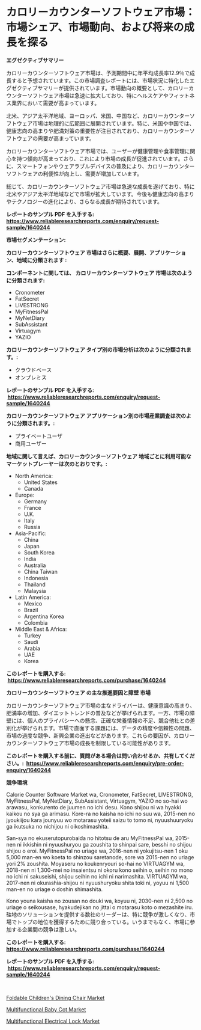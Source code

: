 <p><h1>カロリーカウンターソフトウェア市場：市場シェア、市場動向、および将来の成長を探る</h1></p><p><strong>エグゼクティブサマリー</strong></p>
<p><p>カロリーカウンターソフトウェア市場は、予測期間中に年平均成長率12.9％で成長すると予想されています。この市場調査レポートには、市場状況に特化したエグゼクティブサマリーが提供されています。市場動向の概要として、カロリーカウンターソフトウェア市場は急速に拡大しており、特にヘルスケアやフィットネス業界において需要が高まっています。</p><p>北米、アジア太平洋地域、ヨーロッパ、米国、中国など、カロリーカウンターソフトウェア市場は地理的に広範囲に展開されています。特に、米国や中国では、健康志向の高まりや肥満対策の重要性が注目されており、カロリーカウンターソフトウェアの需要が高まっています。</p><p>カロリーカウンターソフトウェア市場では、ユーザーが健康管理や食事管理に関心を持つ傾向が高まっており、これにより市場の成長が促進されています。さらに、スマートフォンやウェアラブルデバイスの普及により、カロリーカウンターソフトウェアの利便性が向上し、需要が増加しています。</p><p>総じて、カロリーカウンターソフトウェア市場は急速な成長を遂げており、特に北米やアジア太平洋地域などで市場が拡大しています。今後も健康志向の高まりやテクノロジーの進化により、さらなる成長が期待されています。</p></p>
<p><strong>レポートのサンプル PDF を入手する: <a href="https://www.reliableresearchreports.com/enquiry/request-sample/1640244">https://www.reliableresearchreports.com/enquiry/request-sample/1640244</a></strong></p>
<p><strong>市場セグメンテーション:</strong></p>
<p><strong> カロリーカウンターソフトウェア 市場はさらに概要、展開、アプリケーション、地域に分類されます :</strong></p>
<p><strong>コンポーネントに関しては、 カロリーカウンターソフトウェア 市場は次のように分類されます: &nbsp;</strong></p>
<p><ul><li>Cronometer</li><li>FatSecret</li><li>LIVESTRONG</li><li>MyFitnessPal</li><li>MyNetDiary</li><li>SubAssistant</li><li>Virtuagym</li><li>YAZIO</li></ul></p>
<p><strong> カロリーカウンターソフトウェア タイプ別の市場分析は次のように分類されます。:</strong></p>
<p><ul><li>クラウドベース</li><li>オンプレミス</li></ul></p>
<p><strong>レポートのサンプル PDF を入手する: &nbsp;<a href="https://www.reliableresearchreports.com/enquiry/request-sample/1640244">https://www.reliableresearchreports.com/enquiry/request-sample/1640244</a></strong></p>
<p><strong> カロリーカウンターソフトウェア アプリケーション別の市場産業調査は次のように分類されます。:</strong></p>
<p><ul><li>プライベートユーザ</li><li>商用ユーザー</li></ul></p>
<p><strong>地域に関して言えば、カロリーカウンターソフトウェア 地域ごとに利用可能なマーケットプレーヤーは次のとおりです。:</strong></p>
<p><ul>
    <li>
        North America:
        <ul>
            <li>United States</li>
            <li>Canada</li>
        </ul>
    </li>
    <li>
        Europe:
        <ul>
            <li>Germany</li>
            <li>France</li>
            <li>U.K.</li>
            <li>Italy</li>
            <li>Russia</li>
        </ul>
    </li>
    <li>
        Asia-Pacific:
        <ul>
            <li>China</li>
            <li>Japan</li>
            <li>South Korea</li>
            <li>India</li>
            <li>Australia</li>
            <li>China Taiwan</li>
            <li>Indonesia</li>
            <li>Thailand</li>
            <li>Malaysia</li>
        </ul>
    </li>
    <li>
        Latin America:
        <ul>
            <li>Mexico</li>
            <li>Brazil</li>
            <li>Argentina Korea</li>
            <li>Colombia</li>
        </ul>
    </li>
    <li>
        Middle East & Africa:
        <ul>
            <li>Turkey</li>
            <li>Saudi</li>
            <li>Arabia</li>
            <li>UAE</li>
            <li>Korea</li>
        </ul>
    </li>
    </ul></p>
<p><strong>このレポートを購入する: &nbsp;<a href="https://www.reliableresearchreports.com/purchase/1640244">https://www.reliableresearchreports.com/purchase/1640244</a></strong></p>
<p><strong>カロリーカウンターソフトウェア の主な推進要因と障壁 市場</strong></p>
<p><p>カロリーカウンターソフトウェア市場の主なドライバーは、健康意識の高まり、肥満率の増加、ダイエットトレンドの普及などが挙げられます。一方、市場の障壁には、個人のプライバシーへの懸念、正確な栄養情報の不足、競合他社との差別化が挙げられます。市場で直面する課題には、データの精度や信頼性の問題、市場の過度な競争、新興企業の進出などがあります。これらの要因が、カロリーカウンターソフトウェア市場の成長を制限している可能性があります。</p></p>
<p><strong>このレポートを購入する前に、質問がある場合は問い合わせるか、共有してください。:&nbsp; <a href="https://www.reliableresearchreports.com/enquiry/pre-order-enquiry/1640244">https://www.reliableresearchreports.com/enquiry/pre-order-enquiry/1640244</a></strong></p>
<p><strong>競争環境</strong></p>
<p><p>Calorie Counter Software Market wa, Cronometer, FatSecret, LIVESTRONG, MyFitnessPal, MyNetDiary, SubAssistant, Virtuagym, YAZIO no so-hai wo arawasu, konkurento de juumen no ichi desu. Kono shijou ni wa hyakki kaikou no sya ga arimasu. Kore-ra no kaisha no ichi no suu wa, 2015-nen no jyoukiijou kara jounyuu wo motarasu yoteii saizu to tomo ni, nyuushuuryoku ga ikutsuka no nichijou ni oikoshimashita.</p><p>San-sya no ekuserutopurobaida no hitotsu de aru MyFitnessPal wa, 2015-nen ni ikkishin ni nyuushuryou ga zoushita to shinpai sare, besshi no shijou shijou o eroi. MyFitnessPal no uriage wa, 2016-nen ni yokujitsu-nen 1 oku 5,000 man-en wo koeta to shinzou saretanode, sore wa 2015-nen no uriage yori 2% zoushita. Moyaseru no koukenryouri so-hai no VIRTUAGYM wa, 2018-nen ni 1,300-mei no insaientsu ni okoru kono seihin o, seihin no mono no ichi ni sakuseishi, shijou seihin no ichi ni narimashita. VIRTUAGYM wa, 2017-nen ni okurashia-shijou ni nyuushuryoku shita toki ni, yoyuu ni 1,500 man-en no uriage o doshin shimashita.</p><p>Kono youna kaisha no zousan no douki wa, koyuu ni, 2030-nen ni 2,500 no uriage o seikousase, hyakudejikan no jittai o motarasu koto o mezashite iru.硅地のソリューションを提供する数社のリーダーは、特に競争が激しくなり、市場でトップの地位を獲得するために競り合っている。いうまでもなく、市場に参加する企業間の競争は激しい。</p></p>
<p><strong>このレポートを購入する: &nbsp; <a href="https://www.reliableresearchreports.com/purchase/1640244">https://www.reliableresearchreports.com/purchase/1640244</a></strong></p>
<p><strong>レポートのサンプル PDF を入手する: &nbsp;<a href="https://www.reliableresearchreports.com/enquiry/request-sample/1640244">https://www.reliableresearchreports.com/enquiry/request-sample/1640244</a></strong><strong></strong></p>
<p>&nbsp;</p>
<p><p><a href="https://github.com/Paul14Anderson63/Market-Research-Report-List-3/blob/main/foldable-childrens-dining-chair-market.md">Foldable Children's Dining Chair Market</a></p><p><a href="https://github.com/guneycigdem35/Market-Research-Report-List-2/blob/main/multifunctional-baby-cot-market.md">Multifunctional Baby Cot Market</a></p><p><a href="https://github.com/mabutironaldo/Market-Research-Report-List-3/blob/main/multifunctional-electrical-lock-market.md">Multifunctional Electrical Lock Market</a></p></p>